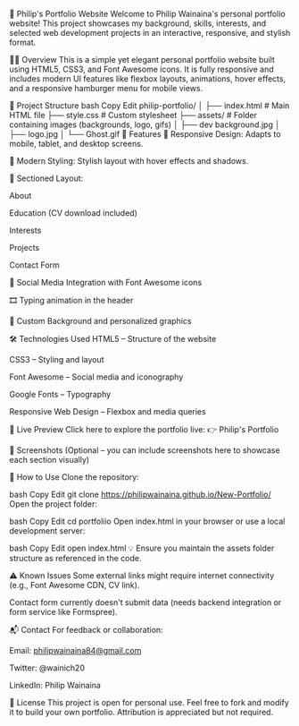 📁 Philip's Portfolio Website
Welcome to Philip Wainaina's personal portfolio website! This project showcases my background, skills, interests, and selected web development projects in an interactive, responsive, and stylish format.

🧑‍💻 Overview
This is a simple yet elegant personal portfolio website built using HTML5, CSS3, and Font Awesome icons. It is fully responsive and includes modern UI features like flexbox layouts, animations, hover effects, and a responsive hamburger menu for mobile views.

📂 Project Structure
bash
Copy
Edit
philip-portfolio/
│
├── index.html           # Main HTML file
├── style.css            # Custom stylesheet
├── assets/              # Folder containing images (backgrounds, logo, gifs)
│   ├── dev background.jpg
│   ├── logo.jpg
│   └── Ghost.gif
🚀 Features
📱 Responsive Design: Adapts to mobile, tablet, and desktop screens.

🎨 Modern Styling: Stylish layout with hover effects and shadows.

📂 Sectioned Layout:

About

Education (CV download included)

Interests

Projects

Contact Form

🔗 Social Media Integration with Font Awesome icons

🎞️ Typing animation in the header

🌌 Custom Background and personalized graphics

🛠️ Technologies Used
HTML5 – Structure of the website

CSS3 – Styling and layout

Font Awesome – Social media and iconography

Google Fonts – Typography

Responsive Web Design – Flexbox and media queries

🔗 Live Preview
Click here to explore the portfolio live:
👉 Philip's Portfolio

📸 Screenshots
(Optional – you can include screenshots here to showcase each section visually)

📝 How to Use
Clone the repository:

bash
Copy
Edit
git clone https://philipwainaina.github.io/New-Portfolio/
Open the project folder:

bash
Copy
Edit
cd portfoliio
Open index.html in your browser or use a local development server:

bash
Copy
Edit
open index.html
💡 Ensure you maintain the assets folder structure as referenced in the code.

⚠️ Known Issues
Some external links might require internet connectivity (e.g., Font Awesome CDN, CV link).

Contact form currently doesn't submit data (needs backend integration or form service like Formspree).

📬 Contact
For feedback or collaboration:

Email: philipwainaina84@gmail.com

Twitter: @wainich20

LinkedIn: Philip Wainaina

📄 License
This project is open for personal use. Feel free to fork and modify it to build your own portfolio. Attribution is appreciated but not required.
